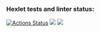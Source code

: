 ### Hexlet tests and linter status:
[![Actions Status](https://github.com/ShadeOfFire/python-project-lvl2/workflows/hexlet-check/badge.svg)](https://github.com/ShadeOfFire/python-project-lvl2/actions)
<a href="https://codeclimate.com/github/ShadeOfFire/python-project-lvl2/maintainability"><img src="https://api.codeclimate.com/v1/badges/33a10527721a1ebeeacd/maintainability" /></a>
<a href="https://codeclimate.com/github/codeclimate/codeclimate/test_coverage"><img src="https://api.codeclimate.com/v1/badges/a99a88d28ad37a79dbf6/test_coverage" /></a>
